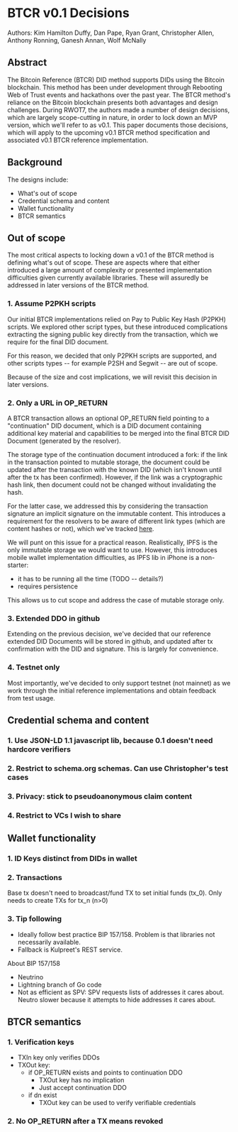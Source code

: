 # BTCR v0.1 Decisions

Authors: Kim Hamilton Duffy, Dan Pape, Ryan Grant, Christopher Allen, Anthony Ronning, Ganesh Annan, Wolf McNally

## Abstract
The Bitcoin Reference (BTCR) DID method supports DIDs using the Bitcoin blockchain. This method has been under development through Rebooting Web of Trust events and hackathons over the past year. The BTCR method's reliance on the Bitcoin blockchain presents both advantages and design challenges. During RWOT7, the authors made a number of design decisions, which are largely scope-cutting in nature, in order to lock down an MVP version, which we'll refer to as v0.1. This paper documents those decisions, which will apply to the upcoming v0.1 BTCR method specification and associated v0.1 BTCR reference implementation.

## Background

The designs include:
- What's out of scope
- Credential schema and content
- Wallet functionality
- BTCR semantics

## Out of scope
The most critical aspects to locking down a v0.1 of the BTCR method is defining what's out of scope. These are aspects where that either introduced a large amount of complexity or presented implementation difficulties given currently available libraries. These will assuredly be addressed in later versions of the BTCR method. 

### 1. Assume P2PKH scripts
Our initial BTCR implementations relied on Pay to Public Key Hash (P2PKH) scripts. We explored other script types, but these introduced complications extracting the signing public key directly from the transaction, which we require for the final DID document.

For this reason, we decided that only P2PKH scripts are supported, and other scripts types -- for example P2SH and Segwit -- are out of scope.

Because of the size and cost implications, we will revisit this decision in later versions.

### 2. Only a URL in OP_RETURN
A BTCR transaction allows an optional OP_RETURN field pointing to a "continuation" DID document, which is a DID document containing additional key material and capabilities to be merged into the final BTCR DID Document (generated by the resolver).

The storage type of the continuation document introduced a fork: if the link in the transaction pointed to mutable storage, the document could be updated after the transaction with the known DID (which isn't known until after the tx has been confirmed). However, if the link was a cryptographic hash link, then document could not be changed without invalidating the hash.

For the latter case, we addressed this by considering the transaction signature an implicit signature on the immutable content. This introduces a requirement for the resolvers to be aware of different link types (which are content hashes or not), which we've tracked [here](https://github.com/w3c-ccg/didm-btcr/issues/2).

We will punt on this issue for a practical reason. Realistically, IPFS is the only immutable storage we would want to use. However, this introduces mobile wallet implementation difficulties, as IPFS lib in iPhone is a non-starter:
- it has to be running all the time (TODO -- details?)
- requires persistence

This allows us to cut scope and address the case of mutable storage only.

### 3. Extended DDO in github

Extending on the previous decision, we've decided that our reference extended DID Documents will be stored in github, and updated after tx confirmation with the DID and signature. This is largely for convenience.

### 4. Testnet only

Most importantly, we've decided to only support testnet (not mainnet) as we work through the initial reference implementations and obtain feedback from test usage.

## Credential schema and content

### 1. Use JSON-LD 1.1 javascript lib, because 0.1 doesn't need hardcore verifiers
### 2. Restrict to schema.org schemas. Can use Christopher's test cases
### 3. Privacy: stick to pseudoanonymous claim content
### 4. Restrict to VCs I wish to share

## Wallet functionality

### 1. ID Keys distinct from DIDs in wallet

### 2. Transactions

Base tx doesn't need to broadcast/fund TX to set initial funds (tx_0). Only needs to create TXs for tx_n (n>0) 

### 3. Tip following

- Ideally follow best practice BIP 157/158. Problem is that libraries not necessarily available. 
- Fallback is Kulpreet's REST service.

About BIP 157/158
- Neutrino
- Lightning branch of Go code
- Not as efficient as SPV: SPV requests lists of addresses it cares about. Neutro slower because it attempts to hide addresses it cares about.

## BTCR semantics

### 1. Verification keys

- TXIn key only verifies DDOs
- TXOut key: 
	- if OP_RETURN exists and points to continuation DDO
		- TXOut key has no implication
		- Just accept continuation DDO
	- if dn exist
		- TXOut key can be used to verify verifiable credentials

### 2. No OP_RETURN after a TX means revoked
